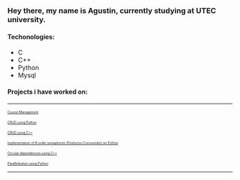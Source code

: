### Hey there, my name is Agustin, currently studying at UTEC university.</p>

#### Techonologies:

- C 
- C++
- Python
- Mysql

#### Projects i have worked on:

---
<span style="font-size:0.5em;">[Course Management](https://github.com/DOKG0/Gestion-de-Cursos)</span></p>
<span style="font-size:0.5em;">[CRUD using Python](https://github.com/DOKG0/CRUD-Python)</span></p>
<span style="font-size:0.5em;">[CRUD using C++](https://github.com/DOKG0/CRUD)</span></p>
<span style="font-size:0.5em;">[Implementation of N order semaphores (Productor-Consumidor) en Python](https://github.com/DOKG0/Productor-Consumidor)</span></p>
<span style="font-size:0.5em;">[Circular dependencies using C++ ](https://github.com/DOKG0/Ejercicio)</span></p>
<span style="font-size:0.5em;">[Parallelization using Python ](https://github.com/DOKG0/Paralelizacion)</span></p>

---

